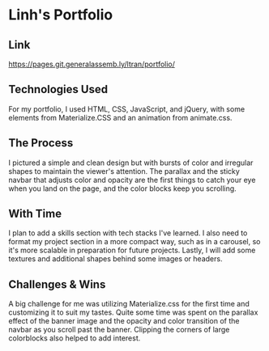 # Linh's Portfolio

## Link
https://pages.git.generalassemb.ly/ltran/portfolio/

## Technologies Used
For my portfolio, I used HTML, CSS, JavaScript, and jQuery, with some elements from Materialize.CSS and an animation from animate.css. 

## The Process
I pictured a simple and clean design but with bursts of color and irregular shapes to maintain the viewer's attention. The parallax and the sticky navbar that adjusts color and opacity are the first things to catch your eye when you land on the page, and the color blocks keep you scrolling. 

## With Time
I plan to add a skills section with tech stacks I've learned. I also need to format my project section in a more compact way, such as in a carousel, so it's more scalable in preparation for future projects. Lastly, I will add some textures and additional shapes behind some images or headers.

## Challenges & Wins
A big challenge for me was utilizing Materialize.css for the first time and customizing it to suit my tastes. Quite some time was spent on the parallax effect of the banner image and the opacity and color transition of the navbar as you scroll past the banner. Clipping the corners of large colorblocks also helped to add interest.
